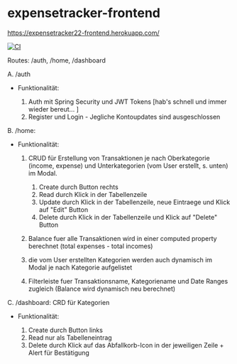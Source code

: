 # expensetracker-frontend

https://expensetracker22-frontend.herokuapp.com/

[![CI](https://github.com/anagarlau/expensetracker-frontend/actions/workflows/ci.yml/badge.svg)](https://github.com/anagarlau/expensetracker-frontend/actions/workflows/ci.yml)




Routes: /auth, /home, /dashboard

A. /auth

- Funktionalität:

  1. Auth mit Spring Security und JWT Tokens [hab's schnell und immer wieder bereut... ]
  2. Register und Login - Jegliche Kontoupdates sind ausgeschlossen


B. /home:

- Funktionalität:

  1. CRUD für Erstellung von Transaktionen je nach Oberkategorie (income, expense) und Unterkategorien (vom User erstellt, s. unten) im Modal.
     1. Create durch Button rechts
     2. Read durch Klick in der Tabellenzeile
     3. Update durch Klick in der Tabellenzeile, neue Eintraege und Klick auf "Edit" Button
     4. Delete durch Klick in der Tabellenzeile und Klick auf "Delete" Button

  2. Balance fuer alle Transaktionen wird in einer computed property berechnet (total expenses - total incomes)
  3. die vom User erstellten Kategorien werden auch dynamisch im Modal je nach Kategorie aufgelistet
  4. Filterleiste fuer Transaktionsname, Kategoriename und Date Ranges zugleich (Balance wird dynamisch neu berechnet)

C. /dashboard: CRD für Kategorien

- Funktionalität:

    1. Create durch Button links
    2. Read nur als Tabelleneintrag
    3. Delete durch Klick auf das Abfallkorb-Icon in der jeweiligen Zeile + Alert für Bestätigung
	
 
